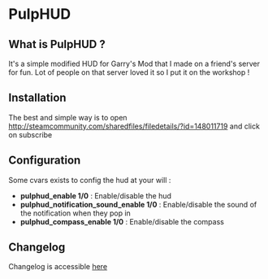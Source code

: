 # PulpHUD

## What is PulpHUD ?
It's a simple modified HUD for Garry's Mod that I made on a friend's server for fun.
Lot of people on that server loved it so I put it on the workshop !

## Installation
The best and simple way is to open
http://steamcommunity.com/sharedfiles/filedetails/?id=148011719
and click on subscribe

## Configuration
Some cvars exists to config the hud at your will :
* **pulphud_enable 1/0** : Enable/disable the hud
* **pulphud_notification_sound_enable 1/0** : Enable/disable the sound of the notification when they pop in
* **pulphud_compass_enable 1/0** : Enable/disable the compass

## Changelog
Changelog is accessible [here](CHANGELOG.md "changelog")
